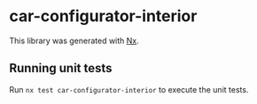 # car-configurator-interior

This library was generated with [Nx](https://nx.dev).

## Running unit tests

Run `nx test car-configurator-interior` to execute the unit tests.
